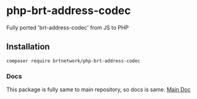 # php-brt-address-codec

Fully ported 'brt-address-codec' from JS to PHP

## Installation

`composer require brtnetwork/php-brt-address-codec`

### Docs

This package is fully same to main repository, so docs is same. [Main Doc](https://github.com/BRTNetwork/brt-address-codec)
